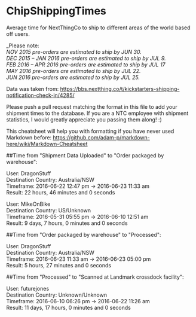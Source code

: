 # ChipShippingTimes
Average time for NextThingCo to ship to different areas of the world based off users.

_Please note:  
_NOV 2015 pre-orders are estimated to ship by JUN 30._  
_DEC 2015 – JAN 2016 pre-orders are estimated to ship by JUL 9._  
_FEB 2016 – APR 2016 pre-orders are estimated to ship by JUL 17_  
_MAY 2016 pre-orders are estimated to ship by JUL 22._  
_JUN 2016 pre-orders are estimated to ship by JUL 25._  

Data was taken from: https://bbs.nextthing.co/t/kickstarters-shipping-notification-check-in/4285/

Please push a pull request matching the format in this file to add your shipment times to the database. If you are a NTC employee with shipment statistics, I would greatly appreciate you passing them along! :)

This cheatsheet will help you with formatting if you have never used Markdown before: https://github.com/adam-p/markdown-here/wiki/Markdown-Cheatsheet

##Time from "Shipment Data Uploaded" to "Order packaged by warehouse":

  User: DragonStuff  
  Destination Country: Australia/NSW  
  Timeframe: 2016-06-22 12:47 pm -> 2016-06-23 11:33 am  
  Result: 22 hours, 46 minutes and 0 seconds  

  User: MikeOnBike  
  Destination Country: US/Unknown  
  Timeframe: 2016-05-31 05:55 pm -> 2016-06-10 12:51 am  
  Result: 9 days, 7 hours, 0 minutes and 0 seconds  
  
##Time from "Order packaged by warehouse" to "Processed":

  User: DragonStuff  
  Destination Country: Australia/NSW  
  Timeframe: 2016-06-23 11:33 am -> 2016-06-23 05:00 pm  
  Result: 5 hours, 27 minutes and 0 seconds  

##Time from "Processed" to "Scanned at Landmark crossdock facility":

  User: futurejones  
  Destination Country: Unknown/Unknown  
  Timeframe: 2016-06-10 06:26 pm -> 2016-06-22 11:26 am  
  Result: 11 days, 17 hours, 0 minutes and 0 seconds  
